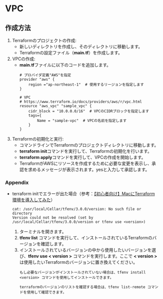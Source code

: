 # VPC

## 作成方法
1. Terraformのプロジェクトの作成:
   * 新しいディレクトリを作成し、そのディレクトリに移動します。
   * Terraformの設定ファイル（**main.tf**）を作成します。
2. VPCの作成:
   * **main.tf**ファイルに以下のコードを追加します。
        ```text
        # プロバイダ定義"AWS"を指定
        provider "aws" {
            region ="ap-northeast-1"  # 使用するリージョンを指定します
        }

        # VPC
        # https://www.terraform.io/docs/providers/aws/r/vpc.html
        resource "aws_vpc" "sample_vpc" {
            cidr_block = "10.0.0.0/16"  # VPCのCIDRブロックを指定します
            tags={
                Name = "sample-vpc"  # VPCの名前を指定します
            }
        }
        ```
3. Terraformの初期化と実行:
   * コマンドラインでTerraformのプロジェクトディレクトリに移動します。
   * **terraform init**コマンドを実行して、Terraformの初期化を行います。
   * **terraform apply**コマンドを実行して、VPCの作成を開始します。
   * TerraformがAWSにリソースを作成するために必要な変更を表示し、承認を求めるメッセージが表示されます。yesと入力して承認します。

### Appendix
* terraform initでエラーが出た場合（参考：[【初心者向け】MacにTerraform環境を導入してみた](https://dev.classmethod.jp/articles/beginner-terraform-install-mac/)）
    ```text
    cat: /usr/local/Cellar/tfenv/3.0.0/version: No such file or directory
    Version could not be resolved (set by /usr/local/Cellar/tfenv/3.0.0/version or tfenv use <version>)
    ```
    1. ターミナルを開きます。
    2. **tfenv list** コマンドを実行して、インストールされているTerraformのバージョンを確認します。
    3. インストールされているバージョンの中から使用したいバージョンを選び、**tfenv use < version >** コマンドを実行します。ここで **< version >** は使用したいTerraformのバージョンに置き換えてください。
        ```text
       もし必要なバージョンがインストールされていない場合は、tfenv install <version> コマンドを使用してインストールできます。
        ```
        ```text
        terraformのバージョンのリストを確認する場合は、tfenv list-remote コマンドを使用して確認できます。
        ```
